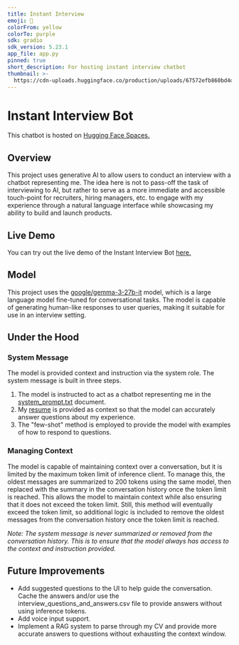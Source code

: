 ```yaml
---
title: Instant Interview
emoji: 💬
colorFrom: yellow
colorTo: purple
sdk: gradio
sdk_version: 5.23.1
app_file: app.py
pinned: true
short_description: For hosting instant interview chatbot
thumbnail: >-
  https://cdn-uploads.huggingface.co/production/uploads/67572efb860bd4d8f464793e/YgoaI2c7gb8fv53t6LXSL.jpeg
---
```


# Instant Interview Bot

This chatbot is hosted on [Hugging Face Spaces.](https://sites.google.com/view/isaiahmontoya/instant-interview?)

## Overview

This project uses generative AI to allow users to conduct an interview with a chatbot representing me. The idea here is not to pass-off the task of interviewing to AI, but rather to serve as a more immediate and accessible touch-point for recruiters, hiring managers, etc. to engage with my experience through a natural language interface while showcasing my ability to build and launch products.

## Live Demo

You can try out the live demo of the Instant Interview Bot [here.](https://huggingface.co/spaces/im93/Instant_Interview)

## Model

This project uses the [google/gemma-3-27b-it](https://huggingface.co/google/gemma-3-27b-it) model, which is a large language model fine-tuned for conversational tasks. The model is capable of generating human-like responses to user queries, making it suitable for use in an interview setting.

## Under the Hood

### System Message

The model is provided context and instruction via the system role. The system message is built in three steps.

1. The model is instructed to act as a chatbot representing me in the [system_prompt.txt](system_prompt.txt) document.
2. My [resume](resume.txt) is provided as context so that the model can accurately answer questions about my experience.
3. The "few-shot" method is employed to provide the model with examples of how to respond to questions.

### Managing Context

The model is capable of maintaining context over a conversation, but it is limited by the maximum token limit of inference client. To manage this, the oldest messages are summarized to 200 tokens using the same model, then replaced with the summary in the conversation history once the token limit is reached. This allows the model to maintain context while also ensuring that it does not exceed the token limit. Still, this method will eventually exceed the token limit, so additional logic is included to remove the oldest messages from the conversation history once the token limit is reached.

*Note: The system message is never summarized or removed from the conversation history. This is to ensure that the model always has access to the context and instruction provided.*

## Future Improvements

- Add suggested questions to the UI to help guide the conversation. Cache the answers and/or use the interview_questions_and_answers.csv file to provide answers without using inference tokens.
- Add voice input support.
- Implement a RAG system to parse through my CV and provide more accurate answers to questions without exhausting the context window.
